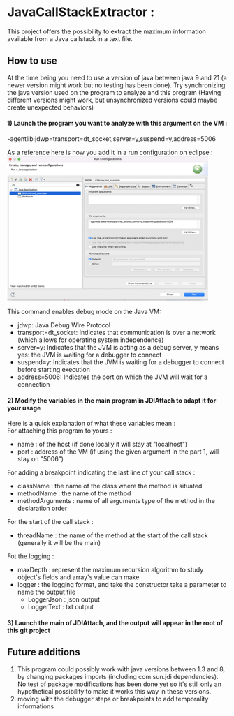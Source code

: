 # JavaCallStackExtractor  :

This project offers the possibility to extract the maximum information available from a Java callstack in a text file.


##  How to use

At the time being you need to use a version of java between java 9 and 21 (a newer version might work but no testing has been done).
Try synchronizing the java version used on the program to analyze and this program 
(Having different versions might work, but unsynchronized versions could maybe create unexpected behaviors)

#### 1) Launch the program you want to analyze with this argument on the VM :  
-agentlib:jdwp=transport=dt_socket,server=y,suspend=y,address=5006  

As a reference here is how you add it in a run configuration on eclipse :  
	<img src="run-Config-VMargs.png" width="460" height="331">  

This command enables debug mode on the Java VM:  
- jdwp: Java Debug Wire Protocol
- transport=dt_socket: Indicates that communication is over a network (which allows for operating system independence)
- server=y: Indicates that the JVM is acting as a debug server, y means yes: the JVM is waiting for a debugger to connect
- suspend=y: Indicates that the JVM is waiting for a debugger to connect before starting execution
- address=5006: Indicates the port on which the JVM will wait for a connection


#### 2) Modify the variables in the main program in JDIAttach to adapt it for your usage

Here is a quick explanation of what these variables mean :  
For attaching this program to yours :  
- name : of the host (if done locally it will stay at "localhost")
- port : address of the VM (if using the given argument in the part 1, will stay on "5006")

For adding a breakpoint indicating the last line of your call stack :  
- className :  the name of the class where the method is situated
- methodName : the name of the method
- methodArguments : name of all arguments type of the method in the declaration order

For the start of the call stack :
- threadName : the name of the method at the start of the call stack (generally it will be the main)

Fot the logging :
- maxDepth : represent the maximum recursion algorithm to study object's fields and array's value can make
- logger : the logging format, and take the constructor take a parameter to name the output file
  - LoggerJson : json output
  - LoggerText : txt output

#### 3) Launch the main of JDIAttach, and the output will appear in the root of this git project

## Future additions

1. This program could possibly work with java versions between 1.3 and 8, by changing packages imports (including com.sun.jdi dependencies).  
No test of package modifications has been done yet so it's still only an hypothetical possibility to make it works this way in these versions.
2. moving with the debugger steps or breakpoints to add temporality informations